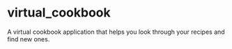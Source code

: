 # virtual_cookbook
A virtual cookbook application that helps you look through your recipes and find new ones.

